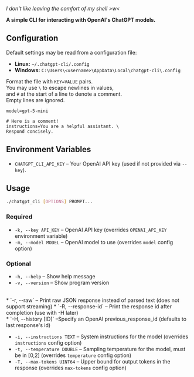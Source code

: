 *I don't like leaving the comfort of my shell >w<*

**A simple CLI for interacting with OpenAI's ChatGPT models.**

## Configuration

Default settings may be read from a configuration file:

* **Linux:** `~/.chatgpt-cli/.config`
* **Windows:** `C:\Users\<username>\AppData\Local\chatgpt-cli\.config`

Format the file with `KEY=VALUE` pairs.  
You may use `\` to escape newlines in values,  
and `#` at the start of a line to denote a comment.  
Empty lines are ignored.

```
model=gpt-5-mini

# Here is a comment!
instructions=You are a helpful assistant. \ 
Respond concisely.
```

## Environment Variables

* `CHATGPT_CLI_API_KEY` – Your OpenAI API key (used if not provided via `--key`).

## Usage

```bash
./chatgpt_cli [OPTIONS] PROMPT...
```

### Required

* `-k, --key API_KEY` – OpenAI API key (overrides `OPENAI_API_KEY` environment variable)
* `-m, --model MODEL` – OpenAI model to use (overrides `model` config option)

### Optional

* `-h, --help` – Show help message  
* `-v, --version` – Show program version  
<br> 
* `-r, --raw` – Print raw JSON response instead of parsed text (does not support streaming)
* `-R, --response-id` – Print the response id after completion (use with -H later)  
<br>
* `-H, --history [ID]` –Specify an OpenAI previous_response_id (defaults to last response's id)  

* `-i, --instructions TEXT` – System instructions for the model (overrides `instructions` config option)
* `-t, --temperature DOUBLE` – Sampling temperature for the model, must be in [0,2] (overrides `temperature` config option)
* `-T, --max-tokens UINT64` – Upper bound for output tokens in the response (overrides `max-tokens` config option)




